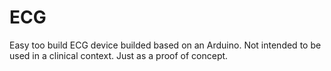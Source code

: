 # ECG
Easy too build ECG device builded based on an Arduino. Not intended to be used in a clinical context. Just as a proof of concept.
